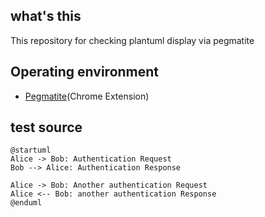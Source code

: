 ## what's this

This repository for checking plantuml display via pegmatite

## Operating environment

- [Pegmatite](https://chrome.google.com/webstore/detail/pegmatite/jegkfbnfbfnohncpcfcimepibmhlkldo)(Chrome Extension)

## test source

```uml
@startuml
Alice -> Bob: Authentication Request
Bob --> Alice: Authentication Response
 
Alice -> Bob: Another authentication Request
Alice <-- Bob: another authentication Response
@enduml
```
